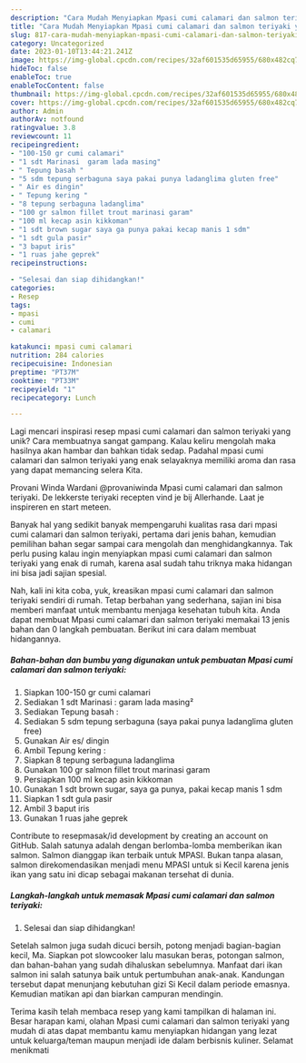 ```yaml
---
description: "Cara Mudah Menyiapkan Mpasi cumi calamari dan salmon teriyaki yang Mantap"
title: "Cara Mudah Menyiapkan Mpasi cumi calamari dan salmon teriyaki yang Mantap"
slug: 817-cara-mudah-menyiapkan-mpasi-cumi-calamari-dan-salmon-teriyaki-yang-mantap
category: Uncategorized
date: 2023-01-10T13:44:21.241Z
image: https://img-global.cpcdn.com/recipes/32af601535d65955/680x482cq70/mpasi-cumi-calamari-dan-salmon-teriyaki-foto-resep-utama.jpg
hideToc: false
enableToc: true
enableTocContent: false
thumbnail: https://img-global.cpcdn.com/recipes/32af601535d65955/680x482cq70/mpasi-cumi-calamari-dan-salmon-teriyaki-foto-resep-utama.jpg
cover: https://img-global.cpcdn.com/recipes/32af601535d65955/680x482cq70/mpasi-cumi-calamari-dan-salmon-teriyaki-foto-resep-utama.jpg
author: Admin
authorAv: notfound
ratingvalue: 3.8
reviewcount: 11
recipeingredient:
- "100-150 gr cumi calamari"
- "1 sdt Marinasi  garam lada masing"
- " Tepung basah "
- "5 sdm tepung serbaguna saya pakai punya ladanglima gluten free"
- " Air es dingin"
- " Tepung kering "
- "8 tepung serbaguna ladanglima"
- "100 gr salmon fillet trout marinasi garam"
- "100 ml kecap asin kikkoman"
- "1 sdt brown sugar saya ga punya pakai kecap manis 1 sdm"
- "1 sdt gula pasir"
- "3 baput iris"
- "1 ruas jahe geprek"
recipeinstructions:

- "Selesai dan siap dihidangkan!"
categories:
- Resep
tags:
- mpasi
- cumi
- calamari

katakunci: mpasi cumi calamari 
nutrition: 284 calories
recipecuisine: Indonesian
preptime: "PT37M"
cooktime: "PT33M"
recipeyield: "1"
recipecategory: Lunch

---
```





Lagi mencari inspirasi resep mpasi cumi calamari dan salmon teriyaki yang unik? Cara membuatnya sangat gampang. Kalau keliru mengolah maka hasilnya akan hambar dan bahkan tidak sedap. Padahal mpasi cumi calamari dan salmon teriyaki yang enak selayaknya memiliki aroma dan rasa yang dapat memancing selera Kita.





Provani Winda Wardani @provaniwinda Mpasi cumi calamari dan salmon teriyaki. De lekkerste teriyaki recepten vind je bij Allerhande. Laat je inspireren en start meteen.

Banyak hal yang sedikit banyak mempengaruhi kualitas rasa dari mpasi cumi calamari dan salmon teriyaki, pertama dari jenis bahan, kemudian pemilihan bahan segar sampai cara mengolah dan menghidangkannya. Tak perlu pusing kalau ingin menyiapkan mpasi cumi calamari dan salmon teriyaki yang enak di rumah, karena asal sudah tahu triknya maka hidangan ini bisa jadi sajian spesial.






Nah, kali ini kita coba, yuk, kreasikan mpasi cumi calamari dan salmon teriyaki sendiri di rumah. Tetap berbahan yang sederhana, sajian ini bisa memberi manfaat untuk membantu menjaga kesehatan tubuh kita. Anda dapat membuat Mpasi cumi calamari dan salmon teriyaki memakai 13 jenis bahan dan 0 langkah pembuatan. Berikut ini cara dalam membuat hidangannya.

<!--inarticleads1-->

##### Bahan-bahan dan bumbu yang digunakan untuk pembuatan Mpasi cumi calamari dan salmon teriyaki:

1. Siapkan 100-150 gr cumi calamari
1. Sediakan 1 sdt Marinasi : garam lada masing²
1. Sediakan  Tepung basah :
1. Sediakan 5 sdm tepung serbaguna (saya pakai punya ladanglima gluten free)
1. Gunakan  Air es/ dingin
1. Ambil  Tepung kering :
1. Siapkan 8 tepung serbaguna ladanglima
1. Gunakan 100 gr salmon fillet trout marinasi garam
1. Persiapkan 100 ml kecap asin kikkoman
1. Gunakan 1 sdt brown sugar, saya ga punya, pakai kecap manis 1 sdm
1. Siapkan 1 sdt gula pasir
1. Ambil 3 baput iris
1. Gunakan 1 ruas jahe geprek


Contribute to resepmasak/id development by creating an account on GitHub. Salah satunya adalah dengan berlomba-lomba memberikan ikan salmon. Salmon dianggap ikan terbaik untuk MPASI. Bukan tanpa alasan, salmon direkomendasikan menjadi menu MPASI untuk si Kecil karena jenis ikan yang satu ini dicap sebagai makanan tersehat di dunia. 

<!--inarticleads2-->

##### Langkah-langkah untuk memasak Mpasi cumi calamari dan salmon teriyaki:


1. Selesai dan siap dihidangkan!

Setelah salmon juga sudah dicuci bersih, potong menjadi bagian-bagian kecil, Ma. Siapkan pot slowcooker lalu masukan beras, potongan salmon, dan bahan-bahan yang sudah dihaluskan sebelumnya. Manfaat dari ikan salmon ini salah satunya baik untuk pertumbuhan anak-anak. Kandungan tersebut dapat menunjang kebutuhan gizi Si Kecil dalam periode emasnya. Kemudian matikan api dan biarkan campuran mendingin. 

Terima kasih telah membaca resep yang kami tampilkan di halaman ini. Besar harapan kami, olahan Mpasi cumi calamari dan salmon teriyaki yang mudah di atas dapat membantu kamu menyiapkan hidangan yang lezat untuk keluarga/teman maupun menjadi ide dalam berbisnis kuliner. Selamat menikmati
